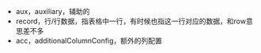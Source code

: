* aux，auxiliary，辅助的
* record，行/行数据，指表格中一行，有时候也指这一行对应的数据，和row意思差不多
* acc，additionalColumnConfig，额外的列配置